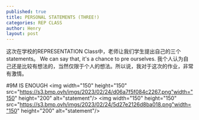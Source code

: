 ```yaml
---
published: true
title: PERSONAL STATEMENTS (THREE!)
categories: REP CLASS
author: Henry
layout: post
---
```


这次在学校的REPRESENTATION Class中，老师让我们学生提出自己的三个statements。
We can say that, it's a chance to pre ourselves. 我个人认为自己还是比较有想法的，当然仅限于个人的想法。所以说，我对于这次的作业，非常有激情。

#9M IS ENOUGH 
<img width="150" height="150" src="https://s3.bmp.ovh/imgs/2023/02/24/d06a7f5f084c2267.png"width="150" height="200" alt="statement"/>
<img width="150" height="150" src="https://s3.bmp.ovh/imgs/2023/02/24/5d27e2126d8ba018.png"width="150" height="200" alt="statement"/>
